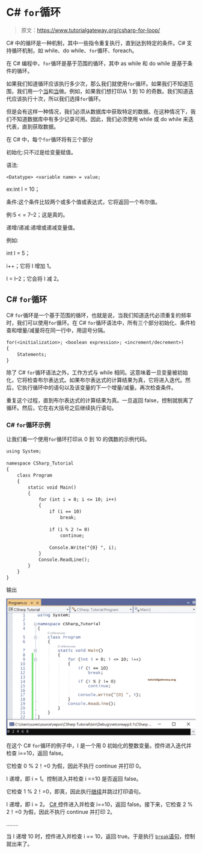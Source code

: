 # C# `for`循环

> 原文：<https://www.tutorialgateway.org/csharp-for-loop/>

C# 中的循环是一种机制，其中一些指令重复执行，直到达到特定的条件。C# 支持循环机制，如 while、do while、`for`循环、foreach。

在 C# 编程中，`for`循环是基于范围的循环，其中 as while 和 do while 是基于条件的循环。

如果我们知道循环应该执行多少次，那么我们就使用`for`循环。如果我们不知道范围，我们用一个[当](https://www.tutorialgateway.org/csharp-while-loop/)和[当](https://www.tutorialgateway.org/csharp-do-while-loop/)做。例如，如果我们想打印从 1 到 10 的奇数。我们知道迭代应该执行十次，所以我们选择`for`循环。

但是会有这样一种情况，我们必须从数据库中获取特定的数据。在这种情况下，我们不知道数据库中有多少记录可用。因此，我们必须使用 while 或 do while 来迭代表，直到获取数据。

在 C# 中，每个`for`循环将有三个部分

初始化:只不过是给变量赋值。

语法:

```
<Datatype> <variable name> = value;
```

ex:int I = 10；

条件:这个条件比较两个或多个值或表达式，它将返回一个布尔值。

例:5 < = 7–2；这是真的。

递增/递减:递增或递减变量值。

例如:

int I = 5；

i++；它将 I 增加 1。

I = I–2；它会将 I 减 2。

## C# `for`循环

C# `for`循环是一个基于范围的循环，也就是说，当我们知道迭代必须重复的频率时，我们可以使用`for`循环。在 C# `for`循环语法中，所有三个部分初始化、条件检查和增量/减量将在同一行中，用逗号分隔。

```
for(<initialization>; <boolean expression>; <increment/decrement>)
{
    Statements;
}
```

除了 C# `for`循环语法之外，工作方式与 while 相同。这意味着一旦变量被初始化，它将检查布尔表达式。如果布尔表达式的计算结果为真，它将进入迭代。然后，它执行循环中的语句以及该变量的下一个增量/减量。再次检查条件。

重复这个过程，直到布尔表达式的计算结果为真。一旦返回 false，控制就脱离了循环。然后，它在右大括号之后继续执行语句。

### C# `for`循环示例

让我们看一个使用`for`循环打印从 0 到 10 的偶数的示例代码。

```
using System;

namespace CSharp_Tutorial
{
    class Program
    {
        static void Main()
        {
            for (int i = 0; i <= 10; i++)
            {
                if (i == 10)
                    break;

                if (i % 2 != 0)
                    continue;

                Console.Write("{0} ", i);
            }
            Console.ReadLine();
        }
    }
}
```

输出

![C# For Loop 1](img/03d59aab4f2e6631dca1b12463bc16fe.png)

在这个 C# `for`循环的例子中，I 是一个用 0 初始化的整数变量。控件进入迭代并检查 i==10，返回 false。

它检查 0 % 2！=0 为假，因此不执行 continue 并打印 0。

I 递增，即 i = 1。控制进入并检查 i ==10 是否返回 false。

它检查 1 % 2！=0，即真，因此执行[继续](https://www.tutorialgateway.org/csharp-continue-statement/)并跳过打印语句。

I 递增，即 i = 2。 [C# ](https://www.tutorialgateway.org/csharp-tutorial/) 控件进入并检查 i==10，返回 false。接下来，它检查 2 % 2！=0 为假，因此不执行 continue 并打印 2。

……..

当 I 递增 10 时，控件进入并检查 i == 10，返回 true。于是执行 [`break`语句](https://www.tutorialgateway.org/csharp-break-statement/)，控制就出来了。